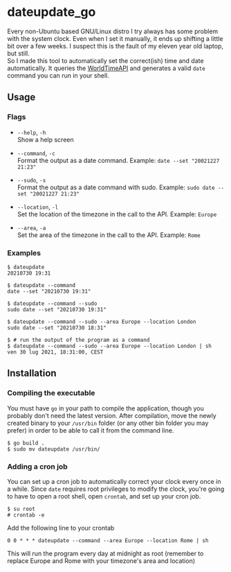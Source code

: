 # dateupdate_go

Every non-Ubuntu based GNU/Linux distro I try always has some problem with the system clock. Even when I set it manually, it ends up shifting a little bit over a few weeks. I suspect this is the fault of my eleven year old laptop, but still.  
So I made this tool to automatically set the correct(ish) time and date automatically. It queries the [WorldTimeAPI](http://worldtimeapi.org/) and generates a valid `date` command you can run in your shell.

## Usage
### Flags
* `--help`, `-h`  
    Show a help screen
    
* `--command`, `-c`  
    Format the output as a date command. Example: `date --set "20021227 21:23"`
    
* `--sudo`, `-s`  
    Format the output as a date command with sudo. Example: `sudo date --set "20021227 21:23"`

* `--location`, `-l`  
    Set the location of the timezone in the call to the API. Example: `Europe`

* `--area`, `-a`  
    Set the area of the timezone in the call to the API. Example: `Rome`

### Examples
```
$ dateupdate
20210730 19:31

$ dateupdate --command
date --set "20210730 19:31"

$ dateupdate --command --sudo
sudo date --set "20210730 19:31"

$ dateupdate --command --sudo --area Europe --location London
sudo date --set "20210730 18:31"

$ # run the output of the program as a command
$ dateupdate --command --sudo --area Europe --location London | sh
ven 30 lug 2021, 18:31:00, CEST
```

## Installation
### Compiling the executable
You must have `go` in your path to compile the application, though you probably don't need the latest version. After compilation, move the newly created binary to your `/usr/bin` folder (or any other bin folder you may prefer) in order to be able to call it from the command line.
```
$ go build .
$ sudo mv dateupdate /usr/bin/
```
### Adding a cron job
You can set up a cron job to automatically correct your clock every once in a while. Since `date` requires root privileges to modify the clock, you're going to have to open a root shell, open `crontab`, and set up your cron job.
```
$ su root
# crontab -e
```

Add the following line to your crontab
```
0 0 * * * dateupdate --command --area Europe --location Rome | sh
```
This will run the program every day at midnight as root (remember to replace Europe and Rome with your timezone's area and location)